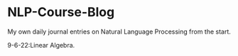 # NLP-Course-Blog
My own daily journal entries on Natural Language Processing from the start.

9-6-22:Linear Algebra.
